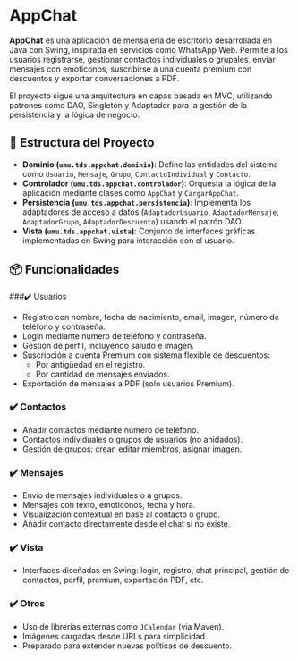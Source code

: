# AppChat

**AppChat** es una aplicación de mensajería de escritorio desarrollada en Java con Swing, inspirada en servicios como WhatsApp Web. Permite a los usuarios registrarse, gestionar contactos individuales o grupales, enviar mensajes con emoticonos, suscribirse a una cuenta premium con descuentos y exportar conversaciones a PDF.

El proyecto sigue una arquitectura en capas basada en MVC, utilizando patrones como DAO, Singleton y Adaptador para la gestión de la persistencia y la lógica de negocio.

## 🧩 Estructura del Proyecto

- **Dominio (`umu.tds.appchat.dominio`)**: Define las entidades del sistema como `Usuario`, `Mensaje`, `Grupo`, `ContactoIndividual` y `Contacto`.
- **Controlador (`umu.tds.appchat.controlador`)**: Orquesta la lógica de la aplicación mediante clases como `AppChat` y `CargarAppChat`.
- **Persistencia (`umu.tds.appchat.persistencia`)**: Implementa los adaptadores de acceso a datos (`AdaptadorUsuario`, `AdaptadorMensaje`, `AdaptadorGrupo`, `AdaptadorDescuento`) usando el patrón DAO.
- **Vista (`umu.tds.appchat.vista`)**: Conjunto de interfaces gráficas implementadas en Swing para interacción con el usuario.

## 📦 Funcionalidades

###✔️ Usuarios
- Registro con nombre, fecha de nacimiento, email, imagen, número de teléfono y contraseña.
- Login mediante número de teléfono y contraseña.
- Gestión de perfil, incluyendo saludo e imagen.
- Suscripción a cuenta Premium con sistema flexible de descuentos:
  - Por antigüedad en el registro.
  - Por cantidad de mensajes enviados.
- Exportación de mensajes a PDF (solo usuarios Premium).

### ✔️ Contactos
- Añadir contactos mediante número de teléfono.
- Contactos individuales o grupos de usuarios (no anidados).
- Gestión de grupos: crear, editar miembros, asignar imagen.

### ✔️ Mensajes
- Envío de mensajes individuales o a grupos.
- Mensajes con texto, emoticonos, fecha y hora.
- Visualización contextual en base al contacto o grupo.
- Añadir contacto directamente desde el chat si no existe.

### ✔️ Vista
- Interfaces diseñadas en Swing: login, registro, chat principal, gestión de contactos, perfil, premium, exportación PDF, etc.

### ✔️ Otros
- Uso de librerías externas como `JCalendar` (via Maven).
- Imágenes cargadas desde URLs para simplicidad.
- Preparado para extender nuevas políticas de descuento.